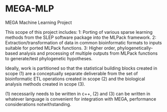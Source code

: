 # MEGA-MLP
MEGA Machine Learning Project

This scope of this project includes:
  1: Porting of various sparse learning methods from the SLEP software package into the MLPack framework.
  2: Extraction/transformation of data in common bioinformatic formats to inputs suitable for ported MLPack functions.
  3: Higher order, phylogenetically-based analysis and processing of multiple outputs from MLPack functions to generate/test phylogenetic hypotheses.

Ideally, work is partitioned so that the statistical building blocks created in scope (1) are a conceptually separate deliverable from the set of bioinformatic ETL operations created in scope (2) and the biological analysis methods created in scope (3).

(1) necessarily needs to be written in c++, (2) and (3) can be written in whatever language is convenient for integration with MEGA, performance considerations notwithstanding. 

